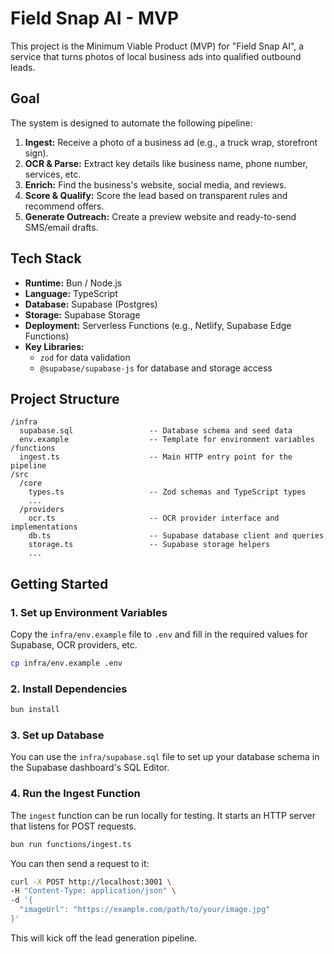 # Field Snap AI - MVP

This project is the Minimum Viable Product (MVP) for "Field Snap AI", a service that turns photos of local business ads into qualified outbound leads.

## Goal

The system is designed to automate the following pipeline:
1.  **Ingest:** Receive a photo of a business ad (e.g., a truck wrap, storefront sign).
2.  **OCR & Parse:** Extract key details like business name, phone number, services, etc.
3.  **Enrich:** Find the business's website, social media, and reviews.
4.  **Score & Qualify:** Score the lead based on transparent rules and recommend offers.
5.  **Generate Outreach:** Create a preview website and ready-to-send SMS/email drafts.

## Tech Stack

-   **Runtime:** Bun / Node.js
-   **Language:** TypeScript
-   **Database:** Supabase (Postgres)
-   **Storage:** Supabase Storage
-   **Deployment:** Serverless Functions (e.g., Netlify, Supabase Edge Functions)
-   **Key Libraries:**
    -   `zod` for data validation
    -   `@supabase/supabase-js` for database and storage access

## Project Structure

```
/infra
  supabase.sql                 -- Database schema and seed data
  env.example                  -- Template for environment variables
/functions
  ingest.ts                    -- Main HTTP entry point for the pipeline
/src
  /core
    types.ts                   -- Zod schemas and TypeScript types
    ...
  /providers
    ocr.ts                     -- OCR provider interface and implementations
    db.ts                      -- Supabase database client and queries
    storage.ts                 -- Supabase storage helpers
    ...
```

## Getting Started

### 1. Set up Environment Variables

Copy the `infra/env.example` file to `.env` and fill in the required values for Supabase, OCR providers, etc.

```bash
cp infra/env.example .env
```

### 2. Install Dependencies

```bash
bun install
```

### 3. Set up Database

You can use the `infra/supabase.sql` file to set up your database schema in the Supabase dashboard's SQL Editor.

### 4. Run the Ingest Function

The `ingest` function can be run locally for testing. It starts an HTTP server that listens for POST requests.

```bash
bun run functions/ingest.ts
```

You can then send a request to it:

```bash
curl -X POST http://localhost:3001 \
-H "Content-Type: application/json" \
-d '{
  "imageUrl": "https://example.com/path/to/your/image.jpg"
}'
```

This will kick off the lead generation pipeline.
